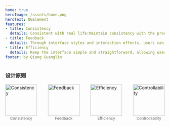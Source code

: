 ```yaml
---
home: true
heroImage: /assets/home.png
heroText: QGElement
features:
- title: Consistency
  details: Consistent with real life:Maintain consistency with the processes and logic of real life, and follow the language and concepts that users are accustomed to.
- title: Feedback
  details: Through interface styles and interaction effects, users can clearly perceive their own actions.
- title: Efficiency
  details: Keep the interface simple and straightforward, allowing users to quickly recognize rather than recall, reducing the user's memory burden.
footer: by Qiang Guanglin
---
```


### 设计原则

<div style="display:flex;justify-content: space-between;padding-bottom:40px">
  <div style="display: flex;flex-direction: column;align-items: center;">
    <img style="width:100px" src="/assets/canyin.png" alt="Consistency">
    <p style="margin:0px;font-size: 12px;color:#666">Consistency</p>
  </div>
  <div style="display: flex;flex-direction: column;align-items: center;">
    <img style="width:100px" src="/assets/dianyingyuan.png" alt="Feedback">
    <p style="margin:0px;font-size: 12px;color:#666"> Feedback</p>
  </div>
  <div style="display: flex;flex-direction: column;align-items: center;">
    <img style="width:100px" src="/assets/jiancai.png" alt="Efficiency">
    <p style="margin:0px;font-size: 12px;color:#666">Efficiency</p>
  </div>
  <div style="display: flex;flex-direction: column;align-items: center;">
    <img style="width:100px" src="/assets/jiaoqu.png" alt="Controllability">
    <p style="margin:0px;font-size: 12px;color:#666">Controllability</p>
  </div>
</div>